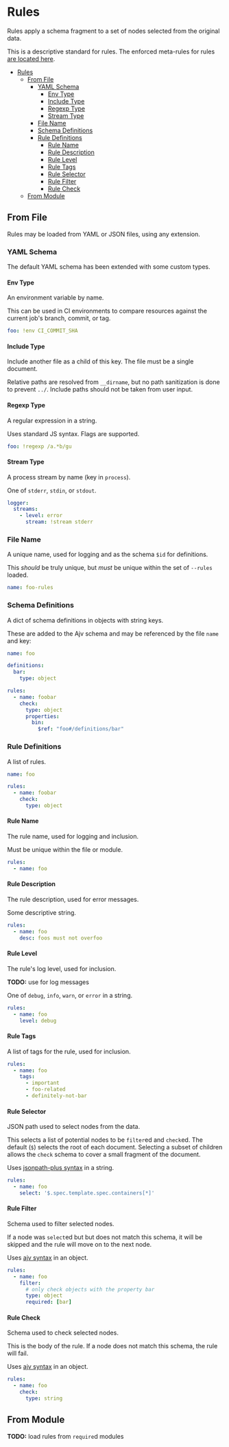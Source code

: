 # Rules

Rules apply a schema fragment to a set of nodes selected from the original data.

This is a descriptive standard for rules. The enforced meta-rules for rules [are located here](../rules/salty-dog.yml).

- [Rules](#Rules)
  - [From File](#From-File)
    - [YAML Schema](#YAML-Schema)
      - [Env Type](#Env-Type)
      - [Include Type](#Include-Type)
      - [Regexp Type](#Regexp-Type)
      - [Stream Type](#Stream-Type)
    - [File Name](#File-Name)
    - [Schema Definitions](#Schema-Definitions)
    - [Rule Definitions](#Rule-Definitions)
      - [Rule Name](#Rule-Name)
      - [Rule Description](#Rule-Description)
      - [Rule Level](#Rule-Level)
      - [Rule Tags](#Rule-Tags)
      - [Rule Selector](#Rule-Selector)
      - [Rule Filter](#Rule-Filter)
      - [Rule Check](#Rule-Check)
  - [From Module](#From-Module)

## From File

Rules may be loaded from YAML or JSON files, using any extension.

### YAML Schema

The default YAML schema has been extended with some custom types.

#### Env Type

An environment variable by name.

This can be used in CI environments to compare resources against the current job's branch, commit, or tag.

```yaml
foo: !env CI_COMMIT_SHA
```

#### Include Type

Include another file as a child of this key. The file must be a single document.

Relative paths are resolved from `__dirname`, but no path sanitization is done to prevent `../`. Include paths should
not be taken from user input.

#### Regexp Type

A regular expression in a string.

Uses standard JS syntax. Flags are supported.

```yaml
foo: !regexp /a.*b/gu
```

#### Stream Type

A process stream by name (key in `process`).

One of `stderr`, `stdin`, or `stdout`.

```yaml
logger:
  streams:
    - level: error
      stream: !stream stderr
```

### File Name

A unique name, used for logging and as the schema `$id` for definitions.

This _should_ be truly unique, but _must_ be unique within the set of `--rules` loaded.

```yaml
name: foo-rules
```

### Schema Definitions

A dict of schema definitions in objects with string keys.

These are added to the Ajv schema and may be referenced by the file `name` and key:

```yaml
name: foo

definitions:
  bar:
    type: object

rules:
  - name: foobar
    check:
      type: object
      properties:
        bin:
          $ref: "foo#/definitions/bar"
```

### Rule Definitions

A list of rules.

```yaml
name: foo

rules:
  - name: foobar
    check:
      type: object
```

#### Rule Name

The rule name, used for logging and inclusion.

Must be unique within the file or module.

```yaml
rules:
  - name: foo
```

#### Rule Description

The rule description, used for error messages.

Some descriptive string.

```yaml
rules:
  - name: foo
    desc: foos must not overfoo
```

#### Rule Level

The rule's log level, used for inclusion.

**TODO:** use for log messages

One of `debug`, `info`, `warn`, or `error` in a string.

```yaml
rules:
  - name: foo
    level: debug
```

#### Rule Tags

A list of tags for the rule, used for inclusion.

```yaml
rules:
  - name: foo
    tags:
      - important
      - foo-related
      - definitely-not-bar
```

#### Rule Selector

JSON path used to select nodes from the data.

This selects a list of potential nodes to be `filter`ed and `check`ed. The default (`$`) selects the root of each
document. Selecting a subset of children allows the `check` schema to cover a small fragment of the document.

Uses [jsonpath-plus syntax](https://www.npmjs.com/package/jsonpath-plus#syntax-through-examples) in a string.

```yaml
rules:
  - name: foo
    select: '$.spec.template.spec.containers[*]'
```

#### Rule Filter

Schema used to filter selected nodes.

If a node was `select`ed but but does not match this schema, it will be skipped and the rule will move on to the next
node.

Uses [ajv syntax](https://ajv.js.org/keywords.html) in an object.

```yaml
rules:
  - name: foo
    filter:
      # only check objects with the property bar
      type: object
      required: [bar]
```

#### Rule Check

Schema used to check selected nodes.

This is the body of the rule. If a node does not match this schema, the rule will fail.

Uses [ajv syntax](https://ajv.js.org/keywords.html) in an object.

```yaml
rules:
  - name: foo
    check:
      type: string
```

## From Module

**TODO:** load rules from `require`d modules
